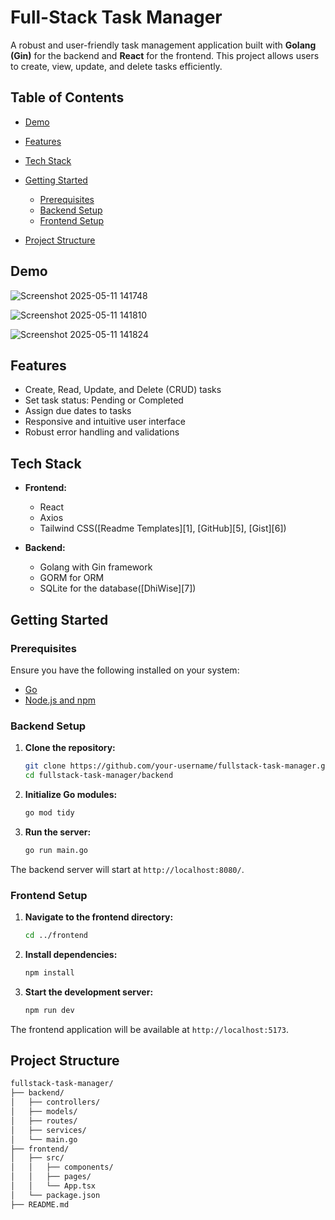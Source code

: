 

# Full-Stack Task Manager

A robust and user-friendly task management application built with **Golang (Gin)** for the backend and **React** for the frontend. This project allows users to create, view, update, and delete tasks efficiently.

## Table of Contents

* [Demo](#demo)
* [Features](#features)
* [Tech Stack](#tech-stack)
* [Getting Started](#getting-started)

  * [Prerequisites](#prerequisites)
  * [Backend Setup](#backend-setup)
  * [Frontend Setup](#frontend-setup)
* [Project Structure](#project-structure)
  

## Demo
![Screenshot 2025-05-11 141748](https://github.com/user-attachments/assets/06c76924-cc57-4a3e-b01e-7be2074169c0)

![Screenshot 2025-05-11 141810](https://github.com/user-attachments/assets/f813110a-7be5-496e-bad7-4290a17884ac)

![Screenshot 2025-05-11 141824](https://github.com/user-attachments/assets/90bbfd5f-24c0-462e-9630-837b9fdabadc)


## Features

* Create, Read, Update, and Delete (CRUD) tasks
* Set task status: Pending or Completed
* Assign due dates to tasks
* Responsive and intuitive user interface
* Robust error handling and validations

## Tech Stack

* **Frontend:**

  * React
  * Axios
  * Tailwind CSS([Readme Templates][1], [GitHub][5], [Gist][6])

* **Backend:**

  * Golang with Gin framework
  * GORM for ORM
  * SQLite for the database([DhiWise][7])

## Getting Started

### Prerequisites

Ensure you have the following installed on your system:

* [Go](https://golang.org/doc/install)
* [Node.js and npm](https://nodejs.org/)

### Backend Setup

1. **Clone the repository:**

   ```bash
   git clone https://github.com/your-username/fullstack-task-manager.git
   cd fullstack-task-manager/backend
   ```



2. **Initialize Go modules:**

   ```bash
   go mod tidy
   ```



3. **Run the server:**

   ```bash
   go run main.go
   ```



The backend server will start at `http://localhost:8080/`.

### Frontend Setup

1. **Navigate to the frontend directory:**

   ```bash
   cd ../frontend
   ```



2. **Install dependencies:**

   ```bash
   npm install
   ```



3. **Start the development server:**

   ```bash
   npm run dev
   ```



The frontend application will be available at `http://localhost:5173`.

## Project Structure

```bash
fullstack-task-manager/
├── backend/
│   ├── controllers/
│   ├── models/
│   ├── routes/
│   ├── services/
│   └── main.go
├── frontend/
│   ├── src/
│   │   ├── components/
│   │   ├── pages/
│   │   └── App.tsx
│   └── package.json
├── README.md
```




